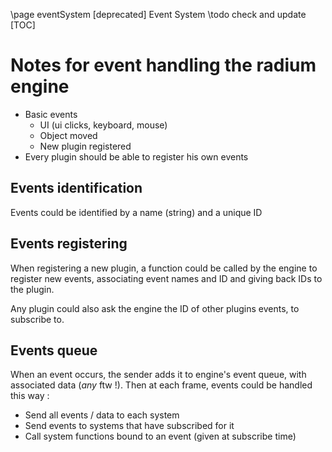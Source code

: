 \page eventSystem [deprecated] Event System
\todo check and update
[TOC]

# Notes for event handling the radium engine

* Basic events
  * UI (ui clicks, keyboard, mouse)
  * Object moved
  * New plugin registered
* Every plugin should be able to register his own events

## Events identification

Events could be identified by a name (string) and a unique ID

## Events registering

When registering a new plugin, a function could be called by the engine to register new events, associating event names and ID and giving back IDs to the plugin.

Any plugin could also ask the engine the ID of other plugins events, to subscribe to.

## Events queue

When an event occurs, the sender adds it to engine's event queue, with associated data (_any_ ftw !).
Then at each frame, events could be handled this way :

* Send all events / data to each system
* Send events to systems that have subscribed for it
* Call system functions bound to an event (given at subscribe time)
